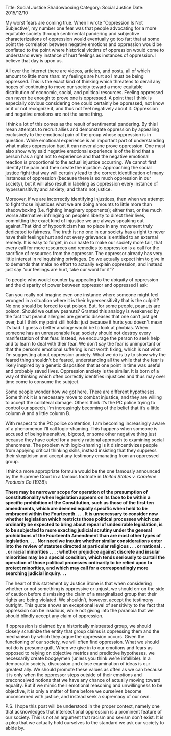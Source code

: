 Title: Social Justice Shadowboxing
Category: Social Justice
Date: 2015/12/10

My worst fears are coming true. When I wrote “Oppression Is Not Subjective”, my number one fear was that people advocating for a more equitable society through sentimental pandering and subjective characterizations of oppression would eventually go too far; that at some point the correlation between negative emotions and oppression would be conflated to the point where historical victims of oppression would come to understand every instance of hurt feelings as instances of oppression. I believe that day is upon us.

All over the internet there are videos, articles, and posts, all of which amount to little more than: my feelings are hurt so I must be being oppressed. This is the exact kind of thinking which threatens to derail any hopes of continuing to move our society toward a more equitable distribution of economic, social, and political resources. Feeling oppressed can never be enough to prove one is oppressed. A point that I think is especially obvious considering one could certainly be oppressed, not know or it or not recognize it, and thus not feel negatively about it. Oppression and negative emotions are not the same thing.

I think a lot of this comes as the result of sentimental pandering. By this I mean attempts to recruit allies and demonstrate oppression by appealing exclusively to the emotional pain of the group whose oppression is in question. While emotional experience is an important part of understanding what makes oppression bad, it can never alone prove oppression. One must also show why said negative emotional experience is of the kind that a person has a right not to experience and that the negative emotional reaction is proportional to the actual injustice occurring. We cannot first identify the pain and then create the injustice. Approaching the social justice fight that way will certainly lead to the correct identification of many instances of oppression (because there is so much oppression in our society), but it will also result in labeling as oppression every instance of hypersensitivity and anxiety; and that’s not justice.

Moreover, if we are incorrectly identifying injustices, then when we attempt to fight those injustices what we are doing amounts to little more than shadowboxing (i.e. fighting imaginary opponents); either that, or the much worse alternative: infringing on people’s liberty to direct their lives, committing the exact kind of injustice we are always speaking out against.That kind of hypocriticism has no place in any movement truly dedicated to fairness. The truth is: no one in our society has a right to never have their feelings hurt and not every grievance is entitled to an external remedy. It is easy to forget, in our haste to make our society more fair, that every call for more resources and remedies to oppression is a call for the sacrifice of resources from the oppressor. The oppressor already has very little interest in relinquishing privileges. Do we actually expect him to give in to demands that make no effort to actually explain oppression, and instead just say “our feelings are hurt, take our word for it”?

To people who would counter by appealing to the ubiquity of oppression and the disparity of power between oppressor and oppressed I ask:

Can you really not imagine even one instance where someone might feel wronged in a situation where it is their hypersensitivity that is the culprit? No one should be forced to eat poison. But, for some people, peanuts are poison. Should we outlaw peanuts? Granted this analogy is weakened by the fact that peanut allergies are genetic diseases that one can’t just get over, but I think my point still holds: just because it hurts you doesn’t mean it’s bad. I guess a better analogy would be to look at phobias. When someone has an unreasonable fear, society should not destroy every manifestation of that fear. Instead, we encourage the person to seek help and to learn to deal with their fear. We don’t say the fear is unimportant or that the person’s emotional suffering is not worth fixing, which is not what I’m suggesting about oppression anxiety. What we do is try to show why the feared thing shouldn’t be feared, understanding all the while that the fear is likely inspired by a genetic disposition that at one point in time was useful and probably saved lives. Oppression anxiety is the similar. It is born of a way of thinking which often correctly identifies injustices and thus may over time come to consume the subject.

Some people wonder how we got here. There are different hypotheses. Some think it is a necessary move to combat injustice, and they are willing to accept the collateral damage. Others think it’s the PC police trying to control our speech. I’m increasingly becoming of the belief that it’s a little column A and a little column B.

With respect to the PC police contention, I am becoming increasingly aware of a phenomenon I’ll call logic-shaming. This happens when someone is accused of being insensitive, bigoted, or some other negative thing just because they have opted for a purely rational approach to examining social phenomena. The problem with logic-shaming is it disincentivizes people from applying critical thinking skills, instead insisting that they suppress their skepticism and accept any testimony emanating from an oppressed group.

I think a more appropriate formula would be the one famously announced by the Supreme Court in a famous footnote in *United States v. Carolene Products Co.*(1938):

**There may be narrower scope for operation of the presumption of constitutionality when legislation appears on its face to be within a specific prohibition of the Constitution, such as those of the first ten amendments, which are deemed equally specific when held to be embraced within the Fourteenth. . . .
It is unnecessary to consider now whether legislation which restricts those political processes which can ordinarily be expected to bring about repeal of undesirable legislation, is to be subjected to more exacting judicial scrutiny under the general prohibitions of the Fourteenth Amendment than are most other types of legislation. . . .
Nor need we inquire whether similar considerations enter into the review of statutes directed at particular religious . . . or national . . . or racial minorities . . . : whether prejudice against discrete and insular minorities may be a special condition, which tends seriously to curtail the operation of those political processes ordinarily to be relied upon to protect minorities, and which may call for a correspondingly more searching judicial inquiry. . .**

The heart of this statement by Justice Stone is that when considering whether or not something is oppressive or unjust, we should err on the side of caution before dismissing the claim of a marginalized group that their rights are being violated. We shouldn’t, however, accept the testimony outright. This quote shows an exceptional level of sensitivity to the fact that oppression can be insidious, while not giving into the paranoia that we should blindly accept any claim of oppression.

If oppression is claimed by a historically mistreated group, we should closely scrutinize the entity that group claims is oppressing them and the mechanism by which they argue the oppression occurs. Given the functioning of our society, we will often find oppression. What we should not do is presume guilt. When we give in to our emotions and fears as opposed to relying on objective metrics and predictive hypotheses, we necessarily create boogeymen (unless you think we’re infallible). In a democratic society, discussion and close examination of ideas is our greatest ally. We should promote these values as often as we can because it is only when the oppressor steps outside of their emotions and preconceived notions that we have any chance of actually moving toward equality. But if we mimic their emotional reasoning and unwillingness to be objective, it is only a matter of time before we ourselves become unconcerned with justice, and instead seek a supremacy of our own.

P.S. I hope this post will be understood in the proper context, namely one that acknowledges that intersectional oppression is a prominent feature of our society. This is not an argument that racism and sexism don’t exist. It is a plea that we actually hold ourselves to the standard we ask our society to abide by. 
 


